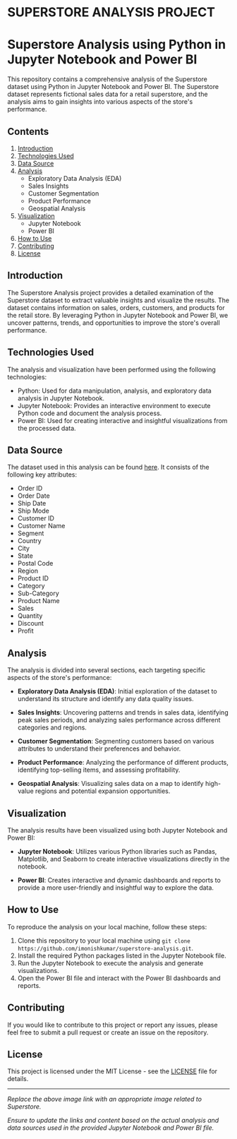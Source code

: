 # SUPERSTORE ANALYSIS PROJECT

# Superstore Analysis using Python in Jupyter Notebook and Power BI


This repository contains a comprehensive analysis of the Superstore dataset using Python in Jupyter Notebook and Power BI. The Superstore dataset represents fictional sales data for a retail superstore, and the analysis aims to gain insights into various aspects of the store's performance.

## Contents

1. [Introduction](#introduction)
2. [Technologies Used](#technologies-used)
3. [Data Source](#data-source)
4. [Analysis](#analysis)
    - Exploratory Data Analysis (EDA)
    - Sales Insights
    - Customer Segmentation
    - Product Performance
    - Geospatial Analysis
5. [Visualization](#visualization)
    - Jupyter Notebook
    - Power BI
6. [How to Use](#how-to-use)
7. [Contributing](#contributing)
8. [License](#license)

## Introduction

The Superstore Analysis project provides a detailed examination of the Superstore dataset to extract valuable insights and visualize the results. The dataset contains information on sales, orders, customers, and products for the retail store. By leveraging Python in Jupyter Notebook and Power BI, we uncover patterns, trends, and opportunities to improve the store's overall performance.

## Technologies Used

The analysis and visualization have been performed using the following technologies:

- Python: Used for data manipulation, analysis, and exploratory data analysis in Jupyter Notebook.
- Jupyter Notebook: Provides an interactive environment to execute Python code and document the analysis process.
- Power BI: Used for creating interactive and insightful visualizations from the processed data.

## Data Source

The dataset used in this analysis can be found [here](https://raw.githubusercontent.com/imonishkumar/superstore-analysis/main/datasets/superstore_dataset.csv). It consists of the following key attributes:

- Order ID
- Order Date
- Ship Date
- Ship Mode
- Customer ID
- Customer Name
- Segment
- Country
- City
- State
- Postal Code
- Region
- Product ID
- Category
- Sub-Category
- Product Name
- Sales
- Quantity
- Discount
- Profit

## Analysis

The analysis is divided into several sections, each targeting specific aspects of the store's performance:

- **Exploratory Data Analysis (EDA)**: Initial exploration of the dataset to understand its structure and identify any data quality issues.

- **Sales Insights**: Uncovering patterns and trends in sales data, identifying peak sales periods, and analyzing sales performance across different categories and regions.

- **Customer Segmentation**: Segmenting customers based on various attributes to understand their preferences and behavior.

- **Product Performance**: Analyzing the performance of different products, identifying top-selling items, and assessing profitability.

- **Geospatial Analysis**: Visualizing sales data on a map to identify high-value regions and potential expansion opportunities.

## Visualization

The analysis results have been visualized using both Jupyter Notebook and Power BI:

- **Jupyter Notebook**: Utilizes various Python libraries such as Pandas, Matplotlib, and Seaborn to create interactive visualizations directly in the notebook.

- **Power BI**: Creates interactive and dynamic dashboards and reports to provide a more user-friendly and insightful way to explore the data.

## How to Use

To reproduce the analysis on your local machine, follow these steps:

1. Clone this repository to your local machine using `git clone https://github.com/imonishkumar/superstore-analysis.git`.
2. Install the required Python packages listed in the Jupyter Notebook file.
3. Run the Jupyter Notebook to execute the analysis and generate visualizations.
4. Open the Power BI file and interact with the Power BI dashboards and reports.

## Contributing

If you would like to contribute to this project or report any issues, please feel free to submit a pull request or create an issue on the repository.

## License

This project is licensed under the MIT License - see the [LICENSE](https://github.com/imonishkumar/superstore-analysis/blob/main/LICENSE) file for details.

---
_Replace the above image link with an appropriate image related to Superstore._

_Ensure to update the links and content based on the actual analysis and data sources used in the provided Jupyter Notebook and Power BI file._
